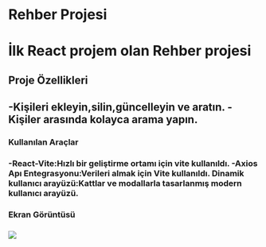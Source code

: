<h1>Rehber Projesi <h1>

İlk React projem olan Rehber projesi

<h2>Proje Özellikleri<h2>

-Kişileri ekleyin,silin,güncelleyin ve aratın.
-Kişiler arasında kolayca arama yapın.

<h3>Kullanılan Araçlar<h3>

-React-Vite:Hızlı bir geliştirme ortamı için vite kullanıldı.
-Axios Apı Entegrasyonu:Verileri almak için Vite kullanıldı.
Dinamik kullanıcı arayüzü:Kattlar ve modallarla tasarlanmış modern kullanıcı arayüzü.

<h3>Ekran Görüntüsü <h3>

![](ekran.gif)

